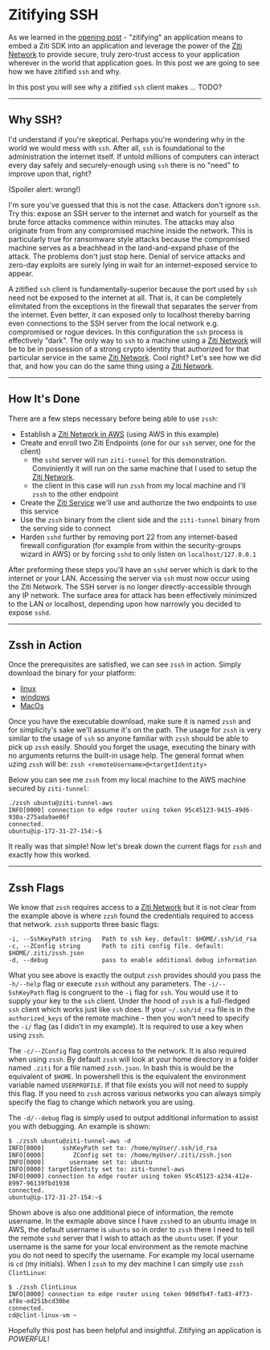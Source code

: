 # Zitifying SSH

As we learned in the [opening post](../README.md) - "zitifying" an application means to embed a Ziti SDK into an
application and leverage the power of
the [Ziti Network](https://openziti.github.io/ziti/overview.html#overview-of-a-ziti-network) to provide secure, truly
zero-trust access to your application wherever in the world that application goes. In this post we are going to see how
we have zitified `ssh` and why.

In this post you will see why a zitified `ssh` client makes ... TODO?

----

## Why SSH?

I'd understand if you're skeptical. Perhaps you're wondering why in the world we would mess with `ssh`. After all,
`ssh` is foundational to the administration the internet itself. If untold millions of computers can interact
every day safely and securely-enough using `ssh` there is no "need" to improve upon that, right?

(Spoiler alert: wrong!)

I'm sure you've guessed that this is not the case. Attackers don't ignore `ssh`. Try this: expose an SSH server
to the internet and watch for yourself as the brute force attacks commence within minutes. The attacks may also originate
from from any compromised machine inside the network. This is particularly true for ransomware style attacks because the compromised
machine serves as a beachhead in the land-and-expand phase of the attack. The problems don't just stop here. Denial of service attacks
and zero-day exploits are surely lying in wait for an internet-exposed service to appear.

A zitified `ssh` client is fundamentally-superior because the port used by `ssh` need not be exposed to the internet at all. That is,
it can be completely elimitated from the exceptions in the firewall that separates the server from the internet. Even better, it can
exposed only to localhost thereby barring even connections to the SSH server from the local network e.g. compromised or rogue devices.
In this configuration the `ssh` process is effectively "dark". The only way to `ssh` to a machine using a
[Ziti Network](https://openziti.github.io/ziti/overview.html#overview-of-a-ziti-network) will be to be in possession of a strong crypto
identity that authorized for that particular service in the same [Ziti Network](https://openziti.github.io/ziti/overview.html#overview-of-a-ziti-network).
Cool right? Let's see how we did that, and how you can do the same thing using
a [Ziti Network](https://openziti.github.io/ziti/overview.html#overview-of-a-ziti-network).

----

## How It's Done

There are a few steps necessary before being able to use `zssh`:

* Establish a [Ziti Network in AWS](https://github.com/openziti/ziti/blob/release-next/quickstart/aws.md) (using AWS in
  this example)
* Create and enroll two Ziti Endpoints (one for our `ssh` server, one for the client)
  * the `sshd` server will run `ziti-tunnel` for this demonstration. Conviniently it will run on the same machine that
      I used to setup the [Ziti Network](https://openziti.github.io/ziti/overview.html#overview-of-a-ziti-network).
  * the client in this case will run `zssh` from my local machine and I'll `zssh` to the other endpoint
* Create the [Ziti Service](https://openziti.github.io/ziti/services/overview.html) we'll use and authorize the two
  endpoints to use this service
* Use the `zssh` binary from the client side and the `ziti-tunnel` binary from the serving side to connect
* Harden `sshd` further by removing port 22 from any internet-based firewall configuration (for example from within the
  security-groups wizard in AWS) or by forcing `sshd` to only listen on `localhost/127.0.0.1`

After preforming these steps you'll have an `sshd` server which is dark to the internet or your LAN. Accessing the server
via `ssh` must now occur using the Ziti Network. The SSH server is no longer directly-accessible through any IP network.
The surface area for attack has been effectively minimized to the LAN or localhost, depending upon how narrowly you decided
to expose `sshd`.

----

## Zssh in Action

Once the prerequisites are satisfied, we can see `zssh` in action. Simply download the binary for your platform:

* [linux](https://github.com/openziti-incubator/zssh/releases/download/latest-tag/zssh-linux-amd64)
* [windows](https://github.com/openziti-incubator/zssh/releases/download/latest-tag/zssh-windows-amd64.exe)
* [MacOs](https://github.com/openziti-incubator/zssh/releases/download/latest-tag/zssh-macos-amd64)

Once you have the executable download, make sure it is named `zssh` and for simplicity's sake we'll assume it's on the
path. The usage for `zssh` is very similar to the usage of `ssh` so anyone familiar with `zssh` should be able to pick
up `zssh` easily. Should you forget the usage, executing the binary with no arguments returns the built-in usage help.
The general format when uzing `zssh` will be: `zssh <remoteUsername>@<targetIdentity>`

Below you can see me `zssh` from my local machine to the AWS machine secured by `ziti-tunnel`:

    ./zssh ubuntu@ziti-tunnel-aws
    INFO[0000] connection to edge router using token 95c45123-9415-49d6-930a-275ada9ae06f
    connected.
    ubuntu@ip-172-31-27-154:~$

It really was that simple! Now let's break down the current flags for `zssh` and exactly how this worked.

----

## Zssh Flags

We know that `zssh` requires access to a
[Ziti Network](https://openziti.github.io/ziti/overview.html#overview-of-a-ziti-network)
but it is not clear from the example above is where `zzsh` found the credentials required to access 
that network. `zssh` supports three basic flags:

    -i, --SshKeyPath string   Path to ssh key. default: $HOME/.ssh/id_rsa
    -c, --ZConfig string      Path to ziti config file. default: $HOME/.ziti/zssh.json
    -d, --debug               pass to enable additional debug information

What you see above is exactly the output `zssh` provides should you pass the `-h/--help` flag or execute `zssh`
without any parameters. The `-i/--SshKeyPath` flag is congruent to the `-i` flag for `ssh`. You would use it to supply
your key to the `ssh` client. Under the hood of `zssh` is a full-fledged `ssh` client which works just like `ssh` does.
If your `~/.ssh/id_rsa` file is in the `authorized_keys` of the remote machine - then you won't need to specify the
`-i/` flag (as I didn't in my example). It is required to use a key when using `zssh`.

The `-c/--ZConfig` flag controls access to the network. It is also required when using `zssh`. By default `zssh`
will look at your home directory in a folder named `.ziti` for a file named `zssh.json`. In bash this is would be the
equivalent of `$HOME`. In powershell this is the equivalent the environment variable named `USERPROFILE`. If that file
exists you will not need to supply this flag. If you need to `zssh` across various networks you can always simply
specify the flag to change which network you are using.

The `-d/--debug` flag is simply used to output additional information to assist you with debugging. An example is shown:

    $ ./zssh ubuntu@ziti-tunnel-aws -d
    INFO[0000]     sshKeyPath set to: /home/myUser/.ssh/id_rsa
    INFO[0000]        ZConfig set to: /home/myUser/.ziti/zssh.json
    INFO[0000]       username set to: ubuntu
    INFO[0000] targetIdentity set to: ziti-tunnel-aws
    INFO[0000] connection to edge router using token 95c45123-a234-412e-8997-96139fbd1938
    connected.
    ubuntu@ip-172-31-27-154:~$

Shown above is also one additional piece of information, the remote username. In the exmaple above since I have
`zssh`ed to an ubuntu image in AWS, the default username is `ubuntu` so in order to `zssh` there I need to tell the
remote `sshd` server that I wish to attach as the `ubuntu` user. If your username is the same for your local environment
as the remote machine you do not need to specify the username. For example my local username is `cd`
(my initials). When I `zssh` to my dev machine I can simply use `zssh ClintLinux`:

    $ ./zssh ClintLinux
    INFO[0000] connection to edge router using token 909dfb4f-fa83-4f73-af8e-ed251bcd30be
    connected.
    cd@clint-linux-vm ~

Hopefully this post has been helpful and insightful. Zitifying an application is _POWERFUL_!

